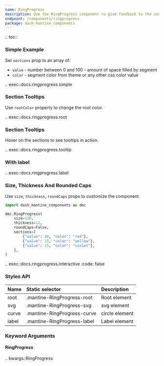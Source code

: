 ```yaml
---
name: RingProgress
description: Use the RingProgress component to give feedback to the user about the status of a task with label, sections, etc.
endpoint: /components/ringprogress
package: dash_mantine_components
---
```


.. toc::

### Simple Example

Set `sections` prop to an array of:
* `value` - number between 0 and 100 - amount of space filled by segment
* `color` - segment color from theme or any other css color value

.. exec::docs.ringprogress.simple

### Section Tooltips

Use `rootColor` property to change the root color.

.. exec::docs.ringprogress.root

### Section Tooltips

Hover on the sections to see tooltips in action.

.. exec::docs.ringprogress.tooltip

### With label

.. exec::docs.ringprogress.label

### Size, Thickness And Rounded Caps

Use `size`, `thickness`, `roundCaps` props to customize the component.

```python
import dash_mantine_components as dmc

dmc.RingProgress(
    size=120,
    thickness=12,
    roundCaps=False,
    sections=[
        {"value": 40, "color": "red"},
        {"value": 15, "color": "yellow"},
        {"value": 15, "color": "violet"},
    ],
)
```

.. exec::docs.ringprogress.interactive
    :code: false

### Styles API

| Name  | Static selector             | Description    |
|:------|:----------------------------|:---------------|
| root  | .mantine-RingProgress-root  | Root element   |
| svg   | .mantine-RingProgress-svg   | svg element    |
| curve | .mantine-RingProgress-curve | circle element |
| label | .mantine-RingProgress-label | Label element  |

### Keyword Arguments

#### RingProgress

.. kwargs::RingProgress
